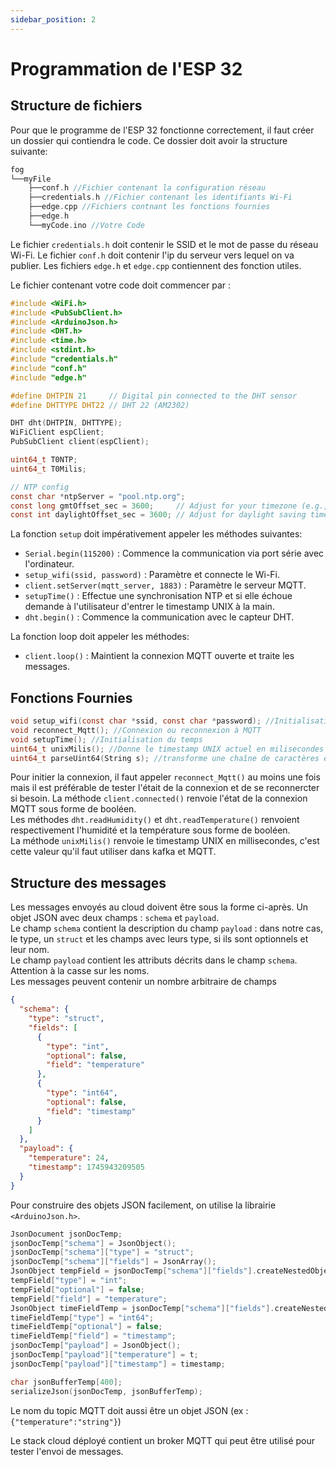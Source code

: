 ```yaml
---
sidebar_position: 2
---
```

# Programmation de l'ESP 32

## Structure de fichiers
Pour que le programme de l'ESP 32 fonctionne correctement, il faut créer un dossier qui contiendra le code. Ce dossier doit avoir la structure suivante:
```c
fog
└──myFile
    ├──conf.h //Fichier contenant la configuration réseau
    ├──credentials.h //Fichier contenant les identifiants Wi-Fi
    ├──edge.cpp //Fichiers contnant les fonctions fournies 
    ├──edge.h
    └──myCode.ino //Votre Code
```
Le fichier `credentials.h` doit contenir le SSID et le mot de passe du réseau Wi-Fi.
Le fichier `conf.h` doit contenir l'ip du serveur vers lequel on va publier.
Les fichiers `edge.h` et `edge.cpp` contiennent des fonction utiles.

Le fichier contenant votre code doit commencer par : 
```c
#include <WiFi.h>
#include <PubSubClient.h>
#include <ArduinoJson.h>
#include <DHT.h>
#include <time.h>
#include <stdint.h>
#include "credentials.h"
#include "conf.h"
#include "edge.h"

#define DHTPIN 21     // Digital pin connected to the DHT sensor
#define DHTTYPE DHT22 // DHT 22 (AM2302)

DHT dht(DHTPIN, DHTTYPE);
WiFiClient espClient;
PubSubClient client(espClient);

uint64_t T0NTP;
uint64_t T0Milis;

// NTP config
const char *ntpServer = "pool.ntp.org";
const long gmtOffset_sec = 3600;     // Adjust for your timezone (e.g., -3600 for GMT-1)
const int daylightOffset_sec = 3600; // Adjust for daylight saving time
```

La fonction `setup` doit impérativement appeler les méthodes suivantes:
- `Serial.begin(115200)` : Commence la communication via port série avec l'ordinateur.
- `setup_wifi(ssid, password)` : Paramètre et connecte le Wi-Fi.
- `client.setServer(mqtt_server, 1883)` : Paramètre le serveur MQTT.
- `setupTime()` : Effectue une synchronisation NTP et si elle échoue demande à l'utilisateur d'entrer le timestamp UNIX à la main.
- `dht.begin()` : Commence la communication avec le capteur DHT.

La fonction loop doit appeler les méthodes:
- `client.loop()` : Maintient la connexion MQTT ouverte et traite les messages.

## Fonctions Fournies 

```c
void setup_wifi(const char *ssid, const char *password); //Initialisation du Wi-Fi
void reconnect_Mqtt(); //Connexion ou reconnexion à MQTT
void setupTime(); //Initialisation du temps
uint64_t unixMilis(); //Donne le timestamp UNIX actuel en milisecondes
uint64_t parseUint64(String s); //transforme une chaîne de caractères en uint64_t
```
Pour initier la connexion, il faut appeler `reconnect_Mqtt()` au moins une fois mais il est préférable de tester l'était de la connexion et de se reconnercter si besoin. La méthode `client.connected()` renvoie l'état de la connexion MQTT sous forme de booléen. \
Les méthodes `dht.readHumidity()` et `dht.readTemperature()` renvoient respectivement l'humidité et la température sous forme de booléen. \
La méthode `unixMilis()` renvoie le timestamp UNIX en millisecondes, c'est cette valeur qu'il faut utiliser dans kafka et MQTT. 

## Structure des messages

Les messages envoyés au cloud doivent être sous la forme ci-après. Un objet JSON avec deux champs : `schema` et `payload`. \
Le champ `schema` contient la description du champ `payload` : dans notre cas, le type, un `struct` et les champs avec leurs type, si ils sont optionnels et leur nom. \
Le champ `payload` contient les attributs décrits dans le champ `schema`. Attention à la casse sur les noms. \
Les messages peuvent contenir un nombre arbitraire de champs
```json title="Exemple d'un message valide"
{
  "schema": {
    "type": "struct",
    "fields": [
      {
        "type": "int",
        "optional": false,
        "field": "temperature"
      },
      {
        "type": "int64",
        "optional": false,
        "field": "timestamp"
      }
    ]
  },
  "payload": {
    "temperature": 24,
    "timestamp": 1745943209505
  }
}
```
Pour construire des objets JSON facilement, on utilise la librairie `<ArduinoJson.h>`.
```c title="Code utilisé pour l'exemple"
JsonDocument jsonDocTemp;
jsonDocTemp["schema"] = JsonObject();
jsonDocTemp["schema"]["type"] = "struct";
jsonDocTemp["schema"]["fields"] = JsonArray();
JsonObject tempField = jsonDocTemp["schema"]["fields"].createNestedObject();
tempField["type"] = "int";
tempField["optional"] = false;
tempField["field"] = "temperature";
JsonObject timeFieldTemp = jsonDocTemp["schema"]["fields"].createNestedObject();
timeFieldTemp["type"] = "int64";
timeFieldTemp["optional"] = false;
timeFieldTemp["field"] = "timestamp";
jsonDocTemp["payload"] = JsonObject();
jsonDocTemp["payload"]["temperature"] = t;
jsonDocTemp["payload"]["timestamp"] = timestamp;

char jsonBufferTemp[400];
serializeJson(jsonDocTemp, jsonBufferTemp);
```

Le nom du topic MQTT doit aussi être un objet JSON (ex : `{"temperature":"string"}`)

Le stack cloud déployé contient un broker MQTT qui peut être utilisé pour tester l'envoi de messages.